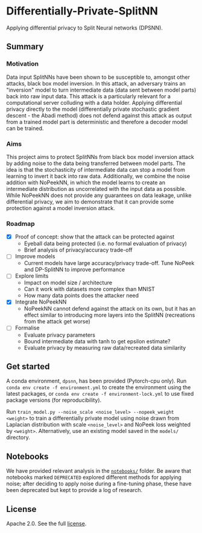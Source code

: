 # Differentially-Private-SplitNN

Applying differential privacy to Split Neural networks (DPSNN).

## Summary
### Motivation
Data input SplitNNs have been shown to be susceptible to,
amongst other attacks,
black box model inversion.
In this attack,
an adversary trains an "inversion" model to
turn intermediate data (data sent between model parts)
back into raw input data.
This attack is a particularly relevant for a computational server
colluding with a data holder.
Applying differential privacy directly to the model
(differentially private stochastic gradient descent - the Abadi method)
does not defend against this attack
as output from a trained model part is deterministic
and therefore a decoder model can be trained.

### Aims
This project aims to protect SplitNNs
from black box model inversion attack
by adding noise to the data being transferred between model parts.
The idea is that the stochasticity of intermediate data can stop a model
from learning to invert it back into raw data.
Additionally,
we combine the noise addition with NoPeekNN,
in which the model learns to create an intermediate distribution
as uncorrelated with the input data as possible.
While NoPeekNN does not provide any guarantees on data leakage,
unlike differential privacy,
we aim to demonstrate that it can provide some protection against
a model inversion attack.

### Roadmap
- [x] Proof of concept: show that the attack can be protected against
    - Eyeball data being protected (i.e. no formal evaluation of privacy)
    - Brief analysis of privacy/accuracy trade-off
- [ ] Improve models
    - Current models have large accuracy/privacy trade-off. Tune NoPeek and DP-SplitNN to improve performance
- [ ] Explore limits
    - Impact on model size / architecture
    - Can it work with datasets more complex than MNIST
    - How many data points does the attacker need
- [x] Integrate NoPeekNN
    - NoPeekNN cannot defend against the attack on its own,
    but it has an effect similar to introducing more layers into the SplitNN
    (recreations from the attack get worse)
- [ ] Formalise
    - Evaluate privacy parameters
    - Bound intermediate data with tanh to get epsilon estimate?
    - Evaluate privacy by measuring raw data/recreated data similarity

## Get started
A conda environment, `dpsnn`, has been provided (Pytorch-cpu only).
Run `conda env create -f environment.yml` to create the environment
using the latest packages,
or `conda env create -f environment-lock.yml` to use fixed package versions
(for reproducibility).

Run `train_model.py --noise_scale <noise_level> --nopeek_weight <weight>` to train a differentially private model
using noise drawn from Laplacian distribution with scale `<noise_level>` and NoPeek loss weighted by `<weight>`.
Alternatively,
use an existing model saved in the `models/` directory.

## Notebooks
We have provided relevant analysis in the [`notebooks/`](notebooks) folder.
Be aware that notebooks marked `DEPRECATED` explored different methods for applying noise;
after deciding to apply noise during a fine-tuning phase,
these have been deprecated
but kept to provide a log of research.


## License
Apache 2.0. See the full [license](LICENSE).